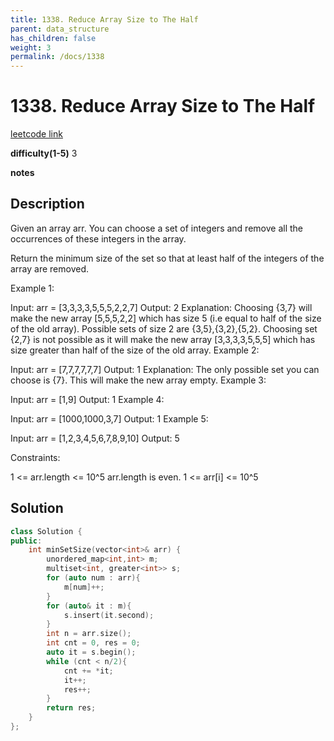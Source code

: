 ```yaml
---
title: 1338. Reduce Array Size to The Half
parent: data_structure
has_children: false
weight: 3
permalink: /docs/1338
---
```

# 1338. Reduce Array Size to The Half
[leetcode link](https://leetcode.com/problems/reduce-array-size-to-the-half/)

**difficulty(1-5)** 
3

**notes**   


## Description
Given an array arr.  You can choose a set of integers and remove all the occurrences of these integers in the array.

Return the minimum size of the set so that at least half of the integers of the array are removed.

 

Example 1:

Input: arr = [3,3,3,3,5,5,5,2,2,7]
Output: 2
Explanation: Choosing {3,7} will make the new array [5,5,5,2,2] which has size 5 (i.e equal to half of the size of the old array).
Possible sets of size 2 are {3,5},{3,2},{5,2}.
Choosing set {2,7} is not possible as it will make the new array [3,3,3,3,5,5,5] which has size greater than half of the size of the old array.
Example 2:

Input: arr = [7,7,7,7,7,7]
Output: 1
Explanation: The only possible set you can choose is {7}. This will make the new array empty.
Example 3:

Input: arr = [1,9]
Output: 1
Example 4:

Input: arr = [1000,1000,3,7]
Output: 1
Example 5:

Input: arr = [1,2,3,4,5,6,7,8,9,10]
Output: 5
 

Constraints:

1 <= arr.length <= 10^5
arr.length is even.
1 <= arr[i] <= 10^5

## Solution
```c++
class Solution {
public:
    int minSetSize(vector<int>& arr) {
        unordered_map<int,int> m;
        multiset<int, greater<int>> s;
        for (auto num : arr){
            m[num]++;
        }
        for (auto& it : m){
            s.insert(it.second);
        }
        int n = arr.size();
        int cnt = 0, res = 0;
        auto it = s.begin();
        while (cnt < n/2){
            cnt += *it;
            it++;
            res++;
        }
        return res;
    }
};
```


<!-- 
Default label
{: .label }

Blue label
{: .label .label-blue }

Stable
{: .label .label-green }

New release
{: .label .label-purple }

Coming soon
{: .label .label-yellow }

Deprecated
{: .label .label-red } -->
